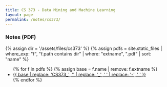 ```yaml
---
title: CS 373 - Data Mining and Machine Learning
layout: page
permalink: /notes/cs373/
---
```


### Notes (PDF)

{% assign dir = '/assets/files/cs373' %}
{% assign pdfs = site.static_files
  | where_exp: "f", "f.path contains dir"
  | where: "extname", ".pdf"
  | sort: "name" %}

<ul>
{% for f in pdfs %}
  {% assign base = f.name | remove: f.extname %}
  <li>
    <a href="{{ f.path | relative_url }}">
      {{ base | replace: 'CS373_', '' | replace: '_', ' ' | replace: '-', ' ' }}
    </a>
  </li>
{% endfor %}
</ul>

